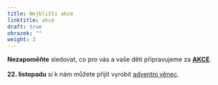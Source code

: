 ```yaml
---
title: Nejbližší akce
linktitle: akce
draft: true
obrazek: ""
weight: 3
---
```

**Nezapoměňte** sledovat, co pro vás a vaše děti připravujeme za **[AKCE](https://www.brezanek.cz/akce/)**.\
\
[](https://www.brezanek.cz/kempy/)**22. listopadu** si k nám můžete přijít vyrobit [adventní věnec](https://www.brezanek.cz/akce/).